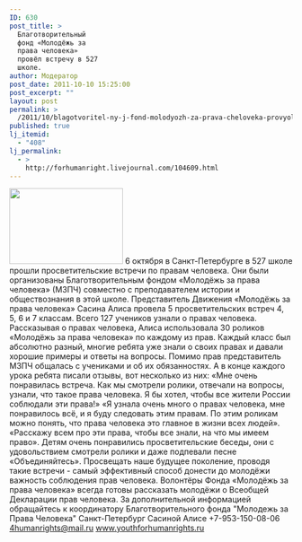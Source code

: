```yaml
---
ID: 630
post_title: >
  Благотворительный
  фонд «Молодёжь за
  права человека»
  провёл встречу в 527
  школе.
author: Модератор
post_date: 2011-10-10 15:25:00
post_excerpt: ""
layout: post
permalink: >
  /2011/10/blagotvoritel-ny-j-fond-molodyozh-za-prava-cheloveka-provyol-vstrechu-v-527-shkole.html
published: true
lj_itemid:
  - "408"
lj_permalink:
  - >
    http://forhumanright.livejournal.com/104609.html
---
```

<a href="http://pics.livejournal.com/forhumanright/pic/0000ccb5/"><img src="http://pics.livejournal.com/forhumanright/pic/0000ccb5" width="202" height="135" border='0'/></a> 6 октября в Санкт-Петербурге в  527 школе прошли просветительские встречи по правам человека. Они были организованы Благотворительным фондом «Молодёжь за права человека» (МЗПЧ) совместно с преподавателем истории  и обществознания в этой школе.
Представитель Движения «Молодёжь за права человека» Сасина Алиса провела 5 просветительских встреч  4, 5, 6 и 7 классам. Всего 127 учеников узнали о правах человека. Рассказывая о правах человека, Алиса использовала 30 роликов «Молодёжь за права человека» по каждому из прав. Каждый класс был абсолютно разный, многие ребята уже знали о своих правах и давали хорошие примеры и ответы на вопросы. Помимо прав представитель МЗПЧ общалась с учениками и об их обязанностях.  А в конце каждого урока ребята писали отзывы, вот несколько из них:
«Мне очень понравилась встреча. Как мы смотрели ролики, отвечали на вопросы, узнали, что такое права человека. Я бы хотел, чтобы все жители России соблюдали эти права!»
«Я узнала очень много о правах человека, мне понравилось всё, и я буду следовать этим правам. По этим роликам можно понять, что права человека это главное в жизни всех людей».
«Расскажу всем про эти права, чтобы все знали, на что мы имеем право».
Детям очень понравились просветительские беседы, они с удовольствием смотрели ролики и даже подпевали песне «Объединяйтесь». Просвещать наше будущее поколение, проводя такие встречи -  самый эффективный способ донести до молодёжи важность соблюдения прав человека. Волонтёры Фонда «Молодёжь за права человека» всегда готовы рассказать молодёжи о Всеобщей Декларации прав человека.
За дополнительной информацией обращайтесь к координатору
Благотворительного фонда
"Молодежь за Права Человека" Санкт-Петербург 
Сасиной Алисе 
+7-953-150-08-06 
4humanrights@mail.ru
www.youthforhumanrights.ru
